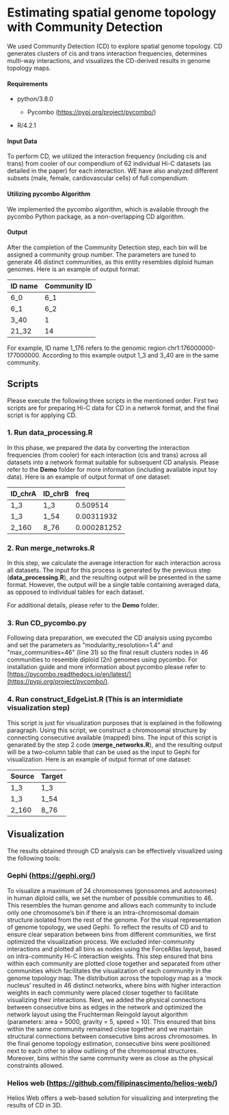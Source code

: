 # Estimating spatial genome topology with Community Detection

We used Community Detection (CD) to explore spatial genome topology. CD generates clusters of cis and trans interaction frequencies, determines multi-way interactions, and visualizes the CD-derived results in genome topology maps.

#### Requirements
- python/3.8.0
  
  - Pycombo (https://pypi.org/project/pycombo/) 

- R/4.2.1


#### Input Data

To perform CD, we utilized the interaction frequency (including cis and trans) from cooler of our compendium of 62 individual Hi-C datasets (as detailed in the paper) for each interaction. WE have also analyzed different subsets (male, female, cardiovascular cells) of full compendium.  

#### Utilizing pycombo Algorithm

We implemented the pycombo algorithm, which is available through the pycombo Python package, as a non-overlapping CD algorithm.


#### Output
After the completion of the Community Detection step, each bin will be assigned a community group number. The parameters are tuned to generate 46 distinct communities, as this entity resembles diploid human genomes. Here is an example of output format:

   | ID name    | Community ID       | 
   |:--------------------------------------------------|:----------------------|
   | 6_0  | 6_1                 | 
   | 6_1  | 6_2                 |
   | 3_40  | 1                | 
   | 21_32  | 14                | 

For example, ID name 1_176 refers to the genomic region chr1:176000000-177000000. According to this example output 1_3 and 3_40 are in the same community.

## Scripts

Please execute the following three scripts in the mentioned order. First two scripts are for preparing Hi-C data for CD in a netwrok format, and the final script is for applying CD.

### 1. Run data_processing.R

In this phase, we prepared the data by converting the interaction frequencies (from cooler) for each interaction (cis and trans) across all datasets into a network format suitable for subsequent CD analysis. Please refer to the **Demo** folder for more information (including available input toy data). Here is an example of output format of one dataset:

   | ID_chrA                                                | ID_chrB        | freq     |
   |:--------------------------------------------------|:----------------------|:-----------------------|
   | 1_3       | 1_3                 | 0.509514                  |
   | 1_3 | 1_54                | 0.00311932                  |
   | 2_160   | 8_76                | 0.000281252               |


### 2. Run merge_netwroks.R

In this step, we calculate the average interaction for each interaction across all datasets. The input for this process is generated by the previous step (**data_processing.R**), and the resulting output will be presented in the same format. However, the output will be a single table containing averaged data, as opposed to individual tables for each dataset.

For additional details, please refer to the **Demo** folder.


### 3. Run CD_pycombo.py
Following data preparation, we executed the CD analysis using pycombo and set the parameters as "modularity_resolution=1.4" and "max_communities=46" (line 31) so the final result clusters nodes in 46 communities to resemble diploid (2n) genomes using pycombo. For installation guide and more information about pycombo please refer to  [https://pycombo.readthedocs.io/en/latest/](https://pypi.org/project/pycombo/).

### 4. Run construct_EdgeList.R (This is an intermidiate visualization step)
This script is just for visualization purposes that is explained in the following paragraph. Using this script, we construct a chromosomal structure by connecting consecutive available (mapped) bins. The input of this script is genarated by the step 2 code (**merge_networks.R**), and the resulting output will be a two-column table that can be used as the input to Gephi for visualization. Here is an example of output format of one dataset:

   | Source                                                | Target |
   |:--------------------------------------------------|:-----------------------|
   | 1_3       | 1_3                 |
   | 1_3 | 1_54                |
   | 2_160   | 8_76                |
   

## Visualization
The results obtained through CD analysis can be effectively visualized using the following tools:

### Gephi (https://gephi.org/)
To visualize a maximum of 24 chromosomes (gonosomes and autosomes) in human diploid cells, we set the number of possible communities to 46. This resembles the human genome and allows each community to include only one chromosome’s bin if there is an intra-chromosomal domain structure isolated from the rest of the genome. For the visual representation of genome topology, we used Gephi. To reflect the results of CD and to ensure clear separation between bins from different communities, we first optimized the visualization process. We excluded inter-community interactions and plotted all bins as nodes using the ForceAtlas layout, based on intra-community Hi-C interaction weights. This step ensured that bins within each community are plotted close together and separated from other communities which facilitates the visualization of each community in the genome topology map. The distribution across the topology map as a ‘mock nucleus’ resulted in 46 distinct networks, where bins with higher interaction weights in each community were placed closer together to facilitate visualizing their interactions. Next, we added the physical connections between consecutive bins as edges in the network and optimized the network layout using the Fruchterman Reingold layout algorithm (parameters: area = 5000, gravity = 5, speed = 10). This ensured that bins within the same community remained close together and we maintain structural connections between consecutive bins across chromosomes. In the final genome topology estimation, consecutive bins were positioned next to each other to allow outlining of the chromosomal structures. Moreover, bins within the same community were as close as the physical constraints allowed.

### Helios web (https://github.com/filipinascimento/helios-web/)
Helios Web offers a web-based solution for visualizing and interpreting the results of CD in 3D.
